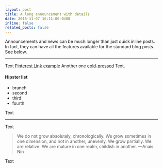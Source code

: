 ```yaml
---
layout: post
title: A long announcement with details
date: 2015-11-07 16:11:00-0400
inline: false
related_posts: false
---
```


Announcements and news can be much longer than just quick inline posts. In fact, they can have all the features available for the standard blog posts. See below.

***

Text <a href="https://www.pinterest.com">Pinterest Link example</a> Another one <a href="https://en.wikipedia.org/wiki/Cold-pressed_juice">cold-pressed</a> Text.

#### Hipster list
<ul>
    <li>brunch</li>
    <li>second</li>
    <li>third</li>
    <li>fourth</li>
</ul>

Text

***

Text

> We do not grow absolutely, chronologically. We grow sometimes in one dimension, and not in another, unevenly. We grow partially. We are relative. We are mature in one realm, childish in another.
> —Anais Nin

Text
